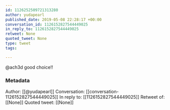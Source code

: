 ```yaml
---
id: 1126252509721313280
author: yudapearl
published_date: 2019-05-08 22:28:17 +00:00
conversation_id: 1126152827544449025
in_reply_to: 1126152827544449025
retweet: None
quoted_tweet: None
type: tweet
tags:

---
```


@ach3d good choice!!

### Metadata

Author: [[@yudapearl]]
Conversation: [[conversation-1126152827544449025]]
In reply to: [[1126152827544449025]]
Retweet of: [[None]]
Quoted tweet: [[None]]
